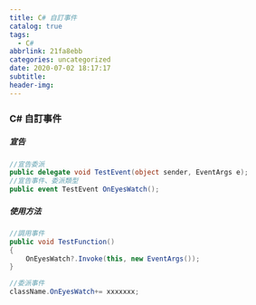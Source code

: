 ```yaml
---
title: C# 自訂事件
catalog: true
tags:
  - C#
abbrlink: 21fa8ebb
categories: uncategorized
date: 2020-07-02 18:17:17
subtitle:
header-img:
---
```


### C# 自訂事件
##### 宣告
```csharp
//宣告委派
public delegate void TestEvent(object sender, EventArgs e);
//宣告事件、委派類型
public event TestEvent OnEyesWatch();
```
##### 使用方法
```csharp
//調用事件
public void TestFunction()
{
	OnEyesWatch?.Invoke(this, new EventArgs());
}

//委派事件
className.OnEyesWatch+= xxxxxxx;
```
